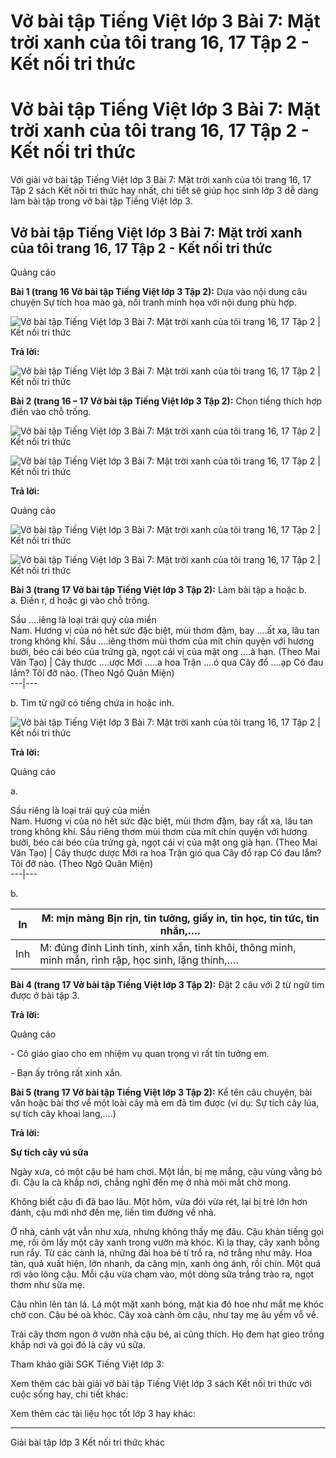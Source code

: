 # Vở bài tập Tiếng Việt lớp 3 Bài 7: Mặt trời xanh của tôi trang 16, 17 Tập 2 - Kết nối tri thức

# Vở bài tập Tiếng Việt lớp 3 Bài 7: Mặt trời xanh của tôi trang 16, 17 Tập 2 - Kết nối tri thức

Với giải vở bài tập Tiếng Việt lớp 3 Bài 7: Mặt trời xanh của tôi trang 16, 17 Tập 2 sách Kết nối tri thức hay nhất, chi tiết sẽ giúp học sinh lớp 3 dễ dàng làm bài tập trong vở bài tập Tiếng Việt lớp 3.

## Vở bài tập Tiếng Việt lớp 3 Bài 7: Mặt trời xanh của tôi trang 16, 17 Tập 2 - Kết nối tri thức

Quảng cáo

**Bài 1 (trang 16 Vở bài tập Tiếng Việt lớp 3 Tập 2):** Dựa vào nội dung câu chuyện Sự tích hoa mào gà, nối tranh minh họa với nội dung phù hợp.

![Vở bài tập Tiếng Việt lớp 3 Bài 7: Mặt trời xanh của tôi trang 16, 17 Tập 2 | Kết nối tri thức](https://vietjack.com/vbt-tieng-viet-3-kn/images/bai-7-mat-troi-xanh-cua-toi-140359.PNG)

**Trả lời:**

![Vở bài tập Tiếng Việt lớp 3 Bài 7: Mặt trời xanh của tôi trang 16, 17 Tập 2 | Kết nối tri thức](https://vietjack.com/vbt-tieng-viet-3-kn/images/bai-7-mat-troi-xanh-cua-toi-140358.PNG)

  


**Bài 2 (trang 16 – 17 Vở bài tập Tiếng Việt lớp 3 Tập 2):** Chọn tiếng thích hợp điền vào chỗ trống.

  


![Vở bài tập Tiếng Việt lớp 3 Bài 7: Mặt trời xanh của tôi trang 16, 17 Tập 2 | Kết nối tri thức](https://vietjack.com/vbt-tieng-viet-3-kn/images/bai-7-mat-troi-xanh-cua-toi-140353.PNG)

  


![Vở bài tập Tiếng Việt lớp 3 Bài 7: Mặt trời xanh của tôi trang 16, 17 Tập 2 | Kết nối tri thức](https://vietjack.com/vbt-tieng-viet-3-kn/images/bai-7-mat-troi-xanh-cua-toi-140354.PNG)

**Trả lời:**

Quảng cáo

![Vở bài tập Tiếng Việt lớp 3 Bài 7: Mặt trời xanh của tôi trang 16, 17 Tập 2 | Kết nối tri thức](https://vietjack.com/vbt-tieng-viet-3-kn/images/bai-7-mat-troi-xanh-cua-toi-140356.PNG)

  


![Vở bài tập Tiếng Việt lớp 3 Bài 7: Mặt trời xanh của tôi trang 16, 17 Tập 2 | Kết nối tri thức](https://vietjack.com/vbt-tieng-viet-3-kn/images/bai-7-mat-troi-xanh-cua-toi-140355.PNG)

**Bài 3 (trang 17 Vở bài tập Tiếng Việt lớp 3 Tập 2):** Làm bài tập a hoặc b.  
a. Điền r, d hoặc gi vào chỗ trống.

Sầu ....iêng là loại trái quý của miền  
Nam. Hương vị của nó hết sức đặc biệt, mùi thơm đậm, bay ....ất xa, lâu tan trong không khí. Sầu ....iêng thơm mùi thơm của mít chín quyện với hương bưởi, béo cái béo của trứng gà, ngọt cái vị của mật ong ....à hạn. (Theo Mai Văn Tạo) |  Cây thược ....ược Mới .....a hoa Trận ....ó qua Cây đổ ....ạp Có đau lắm? Tôi đỡ nào. (Theo Ngô Quân Miện)  
---|---  
  
b. Tìm từ ngữ có tiếng chứa in hoặc inh.

![Vở bài tập Tiếng Việt lớp 3 Bài 7: Mặt trời xanh của tôi trang 16, 17 Tập 2 | Kết nối tri thức](https://vietjack.com/vbt-tieng-viet-3-kn/images/bai-7-mat-troi-xanh-cua-toi-140352.PNG)

**Trả lời:**

Quảng cáo

a.

Sầu riêng là loại trái quý của miền  
Nam. Hương vị của nó hết sức đặc biệt, mùi thơm đậm, bay rất xa, lâu tan trong không khí. Sầu riêng thơm mùi thơm của mít chín quyện với hương bưởi, béo cái béo của trứng gà, ngọt cái vị của mật ong già hạn. (Theo Mai Văn Tạo) |  Cây thược dược Mới ra hoa Trận gió qua Cây đổ rạp Có đau lắm? Tôi đỡ nào. (Theo Ngô Quân Miện)  
---|---  
  
b.

In |  M: mịn màng Bịn rịn, tin tưởng, giấy in, tin học, tin tức, tin nhắn,….  
---|---  
Inh  |  M: đủng đỉnh Linh tinh, xinh xắn, tinh khôi, thông minh, minh mẫn, rình rập, học sinh, lặng thinh,….  
  
**Bài 4 (trang 17 Vở bài tập Tiếng Việt lớp 3 Tập 2):** Đặt 2 câu với 2 từ ngữ tìm được ở bài tập 3.

**Trả lời:**

Quảng cáo

\- Cô giáo giao cho em nhiệm vụ quan trọng vì rất tin tưởng em.

\- Bạn ấy trông rất xinh xắn.

**Bài 5 (trang 17 Vở bài tập Tiếng Việt lớp 3 Tập 2):** Kể tên câu chuyện, bài văn hoặc bài thơ về một loài cây mà em đã tìm được (ví dụ: Sự tích cây lúa, sự tích cây khoai lang,….)

**Trả lời:**

**Sự tích cây vú sữa**

Ngày xưa, có một cậu bé ham chơi. Một lần, bị mẹ mắng, cậu vùng vằng bỏ đi. Cậu la cà khắp nơi, chẳng nghĩ đến mẹ ở nhà mỏi mắt chờ mong.

Không biết cậu đi đã bao lâu. Một hôm, vừa đói vừa rét, lại bị trẻ lớn hơn đánh, cậu mới nhớ đến mẹ, liền tìm đường về nhà.

Ở nhà, cảnh vật vẫn như xưa, nhưng không thấy mẹ đâu. Cậu khản tiếng gọi mẹ, rồi ôm lấy một cây xanh trong vườn mà khóc. Kì lạ thay, cây xanh bỗng run rẩy. Từ các cành lá, những đài hoa bé tí trổ ra, nở trắng như mây. Hoa tàn, quả xuất hiện, lớn nhanh, da căng mịn, xanh óng ánh, rồi chín. Một quả rơi vào lòng cậu. Mỗi cậu vừa chạm vào, một dòng sữa trắng trào ra, ngọt thơm như sữa mẹ. 

Cậu nhìn lên tán lá. Lá một mặt xanh bóng, mặt kia đỏ hoe như mắt mẹ khóc chờ con. Cậu bé oà khóc. Cây xoà cành ôm cậu, như tay mẹ âu yếm vỗ về.

Trái cây thơm ngon ở vườn nhà cậu bé, ai cũng thích. Họ đem hạt gieo trồng khắp nơi và gọi đó là cây vú sữa.

Tham khảo giải SGK Tiếng Việt lớp 3:

Xem thêm các bài giải vở bài tập Tiếng Việt lớp 3 sách Kết nối tri thức với cuộc sống hay, chi tiết khác:

Xem thêm các tài liệu học tốt lớp 3 hay khác:

* * *

Giải bài tập lớp 3 Kết nối tri thức khác

